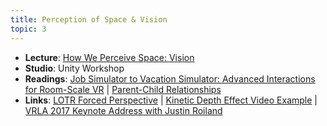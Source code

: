 ```yaml
---
title: Perception of Space & Vision
topic: 3
---
```

- **Lecture**: [How We Perceive Space: Vision](https://impr.hdyar.com/notes/perceivingSpaceVision.html)
- **Studio**: Unity Workshop
- **Readings**: [Job Simulator to Vacation Simulator: Advanced Interactions for Room-Scale VR](https://www.youtube.com/watch?v=q83f3sdQBBc) | [Parent-Child Relationships](https://guidebook.hdyar.com/docs/unity/unity-fundamentals/parent-child-relationships/)
- **Links**: [LOTR Forced Perspective](https://www.youtube.com/watch?v=QWMFpxkGO_s) | [Kinetic Depth Effect Video Example](https://www.youtube.com/watch?v=mkhY5lANs-k) | [VRLA 2017 Keynote Address with Justin Roiland](https://www.youtube.com/watch?v=KPN5V7ZEcrQ)
